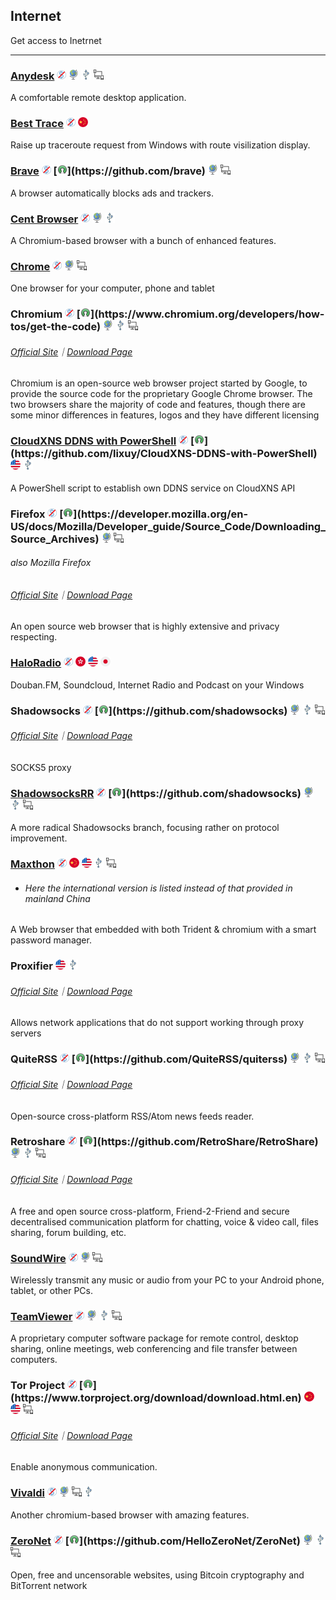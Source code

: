 ## Internet

Get access to Inetrnet

---

### [Anydesk](http://anydesk.com/) ![](../assets/free.png) ![](../assets/earth-globe.png) ![](../assets/usb.png) ![](../assets/multi_platform.png)

A comfortable remote desktop application.

### [Best Trace](https://www.ipip.net/download.html) ![](../assets/free.png) ![](../assets/china.png)

Raise up traceroute request from Windows with route visilization display.

### [Brave](https://www.brave.com/) ![](../assets/free.png) [![](../assets/open-source-icon.png "MPL 2.0@GitHub: https://github.com/brave")](https://github.com/brave) ![](../assets/earth-globe.png) ![](../assets/multi_platform.png)

A browser automatically blocks ads and trackers.

### [Cent Browser](https://www.centbrowser.com/) ![](../assets/free.png) ![](../assets/earth-globe.png) ![](../assets/usb.png)

A Chromium-based browser with a bunch of enhanced features.

### [Chrome](https://dl.google.com) ![](../assets/free.png) ![](../assets/earth-globe.png) ![](../assets/multi_platform.png)

One browser for your computer, phone and tablet

### Chromium ![](../assets/free.png) [![](../assets/open-source-icon.png "BSD & Others@chromium.org: https://www.chromium.org/developers/how-tos/get-the-code")](https://www.chromium.org/developers/how-tos/get-the-code) ![](../assets/earth-globe.png) ![](../assets/usb.png) ![](../assets/multi_platform.png)

###### [Official Site](https://www.chromium.org/Home)｜[Download Page](https://www.chromium.org/getting-involved/download-chromium)

Chromium is an open-source web browser project started by Google, to provide the source code for the proprietary Google Chrome browser. The two browsers share the majority of code and features, though there are some minor differences in features, logos and they have different licensing

### [CloudXNS DDNS with PowerShell](https://03k.org/cloudxns-api-ddns.html) ![](../assets/free.png) [![](../assets/open-source-icon.png "MIT@GitHub: https://github.com/lixuy/CloudXNS-DDNS-with-PowerShell")](https://github.com/lixuy/CloudXNS-DDNS-with-PowerShell) ![](../assets/united-states.png) ![](../assets/usb.png)

A PowerShell script to establish own DDNS service on CloudXNS API

### Firefox ![](../assets/free.png) [![](../assets/open-source-icon.png "MPL@mozilla.org: https://developer.mozilla.org/en-US/docs/Mozilla/Developer_guide/Source_Code/Downloading_Source_Archives")](https://developer.mozilla.org/en-US/docs/Mozilla/Developer_guide/Source_Code/Downloading_Source_Archives) ![](../assets/earth-globe.png) ![](../assets/multi_platform.png)

###### also Mozilla Firefox

###### [Official Site](https://www.mozilla.org)｜[Download Page](https://www.mozilla.org/en-US/firefox/all/)

An open source web browser that is highly extensive and privacy respecting.

### [HaloRadio](https://www.douban.com/note/561310960/) ![](../assets/free.png) ![](../assets/hong-kong.png) ![](../assets/united-states.png) ![](../assets/japan.png)

Douban.FM, Soundcloud, Internet Radio and Podcast on your Windows

### Shadowsocks ![](../assets/free.png) [![](../assets/open-source-icon.png "APL 2.0/GPL 3.0/LGPL 3.0@GitHub: https://github.com/shadowsocks")](https://github.com/shadowsocks) ![](../assets/earth-globe.png) ![](../assets/usb.png) ![](../assets/multi_platform.png)

###### [Official Site](https://shadowsocks.org/en/index.html)｜[Download Page](https://shadowsocks.org/en/download/clients.html)

SOCKS5 proxy

### [ShadowsocksRR](https://github.com/shadowsocksrr/shadowsocksr-csharp/) ![](../assets/free.png) [![](../assets/open-source-icon.png "GPL 3.0@GitHub: https://github.com/shadowsocks")](https://github.com/shadowsocks) ![](../assets/earth-globe.png) ![](../assets/usb.png) ![](../assets/multi_platform.png)

A more radical Shadowsocks branch, focusing rather on protocol improvement.

### [Maxthon](http://www.maxthon.com/mx5/) ![](../assets/free.png) ![](../assets/china.png) ![](../assets/united-states.png) ![](../assets/usb.png) ![](../assets/multi_platform.png)

* ###### Here the international version is listed instead of that provided in mainland China

A Web browser that embedded with both Trident & chromium with a smart password manager.

### Proxifier ![](../assets/united-states.png) ![](../assets/usb.png)

###### [Official Site](http://proxifier.com/)｜[Download Page](http://proxifier.com/download.htm)

Allows network applications that do not support working through proxy servers

### QuiteRSS ![](../assets/free.png) [![](../assets/open-source-icon.png "GPL 3.0@GitHub: https://github.com/QuiteRSS/quiterss")](https://github.com/QuiteRSS/quiterss) ![](../assets/earth-globe.png) ![](../assets/usb.png) ![](../assets/multi_platform.png)

###### [Official Site](https://quiterss.org/)｜[Download Page](https://quiterss.org/en/download)

Open-source cross-platform RSS/Atom news feeds reader.

### Retroshare ![](../assets/free.png) [![](../assets/open-source-icon.png "GPL 2.0@GitHub: https://github.com/RetroShare/RetroShare")](https://github.com/RetroShare/RetroShare) ![](../assets/earth-globe.png) ![](../assets/usb.png) ![](../assets/multi_platform.png)

###### [Official Site](http://retroshare.net/)｜[Download Page](http://retroshare.net/downloads.html)

A free and open source cross-platform, Friend-2-Friend and secure decentralised communication platform for chatting, voice & video call, files sharing, forum building, etc.

### [SoundWire](http://georgielabs.net/) ![](../assets/free.png) ![](../assets/earth-globe.png) ![](../assets/multi_platform.png)

Wirelessly transmit any music or audio from your PC to your Android phone, tablet, or other PCs.

### [TeamViewer](http://www.teamviewer.com/) ![](../assets/free.png) ![](../assets/earth-globe.png) ![](../assets/usb.png) ![](../assets/multi_platform.png)

A proprietary computer software package for remote control, desktop sharing, online meetings, web conferencing and file transfer between computers.

### Tor Project ![](../assets/free.png) [![](../assets/open-source-icon.png "BSD/MIT@torproject.org: https://www.torproject.org/download/download.html.en")](https://www.torproject.org/download/download.html.en) ![](../assets/china.png) ![](../assets/united-states.png) ![](../assets/multi_platform.png)

###### [Official Site](https://www.torproject.org/)｜[Download Page](https://www.torproject.org/download/download.html.en)

Enable anonymous communication.

### [Vivaldi](https://vivaldi.com/) ![](../assets/free.png) ![](../assets/earth-globe.png) ![](../assets/multi_platform.png) ![](../assets/usb.png)

Another chromium-based browser with amazing features.

### [ZeroNet](https://zeronet.io/) ![](../assets/free.png) [![](../assets/open-source-icon.png "GPL 2.0@GitHub: https://github.com/HelloZeroNet/ZeroNet")](https://github.com/HelloZeroNet/ZeroNet) ![](../assets/earth-globe.png) ![](../assets/usb.png) ![](../assets/multi_platform.png)

Open, free and uncensorable websites, using Bitcoin cryptography and BitTorrent network
